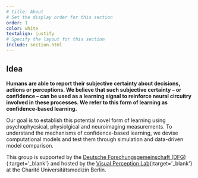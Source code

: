 ```yaml
---
# title: About
# Set the display order for this section
order: 1
color: white
textalign: justify
# Specify the layout for this section
include: section.html
---
```

## Idea

**Humans are able to report their subjective certainty about decisions, actions or perceptions. We believe that such subjective certainty – or confidence – can be used as a learning signal to reinforce neural circuitry involved in these processes. We refer to this form of learning as confidence-based learning.**

Our goal is to establish this potential novel form of learning using psychophycsical, physiolgical and neuroimaging measurements. To understand the mechanisms of confidence-based learning, we devise computational models and test them through simulation and data-driven model comparison.

This group is supported by the [Deutsche Forschungsgemeinschaft (DFG)](http://gepris.dfg.de/gepris/projekt/403630675?language=en){:target='\_blank'} and hosted by the [Visual Perception Lab](https://psychiatrie-psychotherapie.charite.de/en/research/neuroimaging_and_neurotechnology/visual_perception_lab/){:target='\_blank'} at the Charité Universitätsmedizin Berlin.

